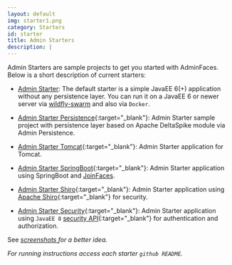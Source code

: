 ```yaml
---
layout: default
img: starter1.png
category: Starters
id: starter
title: Admin Starters
description: |
---
```


Admin Starters are sample projects to get you started with AdminFaces. Below is a short description of current starters:

* [Admin Starter](https://github.com/adminfaces/admin-starter): The default starter is a simple JavaEE 6(+) application without any persistence layer. You can run it on a JavaEE 6 or newer server via [wildfly-swarm](http://wildfly-swarm.io/) and also via `Docker`.

* [Admin Starter Persistence](https://github.com/adminfaces/admin-starter-persistence){:target="_blank"}: Admin Starter sample project with persistence layer based on Apache DeltaSpike module via Admin Persistence.

* [Admin Starter Tomcat](https://github.com/adminfaces/admin-starter){:target="_blank"}: Admin Starter application for Tomcat.

* [Admin Starter SpringBoot](https://github.com/adminfaces/admin-starter-springboot){:target="_blank"}: Admin Starter application using SpringBoot and [JoinFaces](https://github.com/joinfaces/).

* [Admin Starter Shiro](https://github.com/adminfaces/admin-starter-shiro){:target="_blank"}: Admin Starter application using [Apache Shiro](https://shiro.apache.org/){:target="_blank"} for security.

* [Admin Starter Security](https://github.com/adminfaces/admin-starter-security){:target="_blank"}: Admin Starter application using `JavaEE 8` [security API](https://javaee.github.io/security-spec/){:target="_blank"} for authentication and authorization.


See <a href="/site/_pages/starters-screenshots" target="_blank">
	<i class="fa fa-file-image-o"/> screenshots	
</a> for a better idea.

For running instructions access each starter `github README`. 